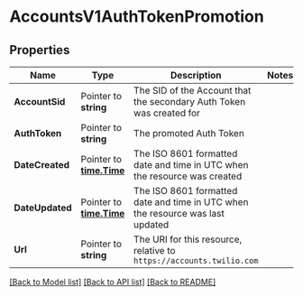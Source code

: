 # AccountsV1AuthTokenPromotion

## Properties

Name | Type | Description | Notes
------------ | ------------- | ------------- | -------------
**AccountSid** | Pointer to **string** | The SID of the Account that the secondary Auth Token was created for |
**AuthToken** | Pointer to **string** | The promoted Auth Token |
**DateCreated** | Pointer to [**time.Time**](time.Time.md) | The ISO 8601 formatted date and time in UTC when the resource was created |
**DateUpdated** | Pointer to [**time.Time**](time.Time.md) | The ISO 8601 formatted date and time in UTC when the resource was last updated |
**Url** | Pointer to **string** | The URI for this resource, relative to `https://accounts.twilio.com` |

[[Back to Model list]](../README.md#documentation-for-models) [[Back to API list]](../README.md#documentation-for-api-endpoints) [[Back to README]](../README.md)


